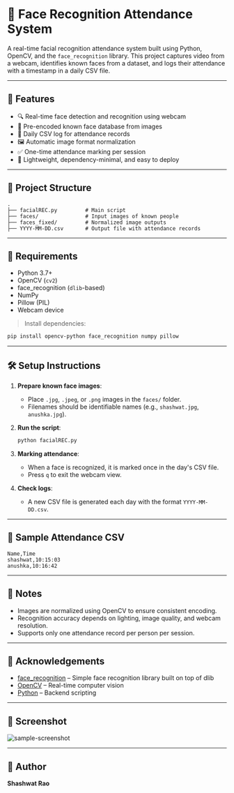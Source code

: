 
# 🎥 Face Recognition Attendance System

A real-time facial recognition attendance system built using Python, OpenCV, and the `face_recognition` library. This project captures video from a webcam, identifies known faces from a dataset, and logs their attendance with a timestamp in a daily CSV file.

---

## 🚀 Features

- 🔍 Real-time face detection and recognition using webcam
- 🧠 Pre-encoded known face database from images
- 📅 Daily CSV log for attendance records
- 🖼️ Automatic image format normalization
- ✅ One-time attendance marking per session
- 🧾 Lightweight, dependency-minimal, and easy to deploy

---

## 📂 Project Structure

```
.
├── facialREC.py         # Main script
├── faces/               # Input images of known people
├── faces_fixed/         # Normalized image outputs
├── YYYY-MM-DD.csv       # Output file with attendance records
```

---

## 🧰 Requirements

- Python 3.7+
- OpenCV (`cv2`)
- face_recognition (`dlib`-based)
- NumPy
- Pillow (PIL)
- Webcam device

> Install dependencies:
```bash
pip install opencv-python face_recognition numpy pillow
```

---

## 🛠️ Setup Instructions

1. **Prepare known face images**:
   - Place `.jpg`, `.jpeg`, or `.png` images in the `faces/` folder.
   - Filenames should be identifiable names (e.g., `shashwat.jpg`, `anushka.jpg`).

2. **Run the script**:
   ```bash
   python facialREC.py
   ```

3. **Marking attendance**:
   - When a face is recognized, it is marked once in the day's CSV file.
   - Press `q` to exit the webcam view.

4. **Check logs**:
   - A new CSV file is generated each day with the format `YYYY-MM-DD.csv`.

---

## 📝 Sample Attendance CSV

```
Name,Time
shashwat,10:15:03
anushka,10:16:42
```

---

## 📌 Notes

- Images are normalized using OpenCV to ensure consistent encoding.
- Recognition accuracy depends on lighting, image quality, and webcam resolution.
- Supports only one attendance record per person per session.

---

## 🧠 Acknowledgements

- [face_recognition](https://github.com/ageitgey/face_recognition) – Simple face recognition library built on top of dlib
- [OpenCV](https://opencv.org/) – Real-time computer vision
- [Python](https://www.python.org/) – Backend scripting

---

## 📸 Screenshot

![sample-screenshot](https://via.placeholder.com/600x300?text=Attendance+UI+Preview)

>

---

## 👤 Author

**Shashwat Rao**

